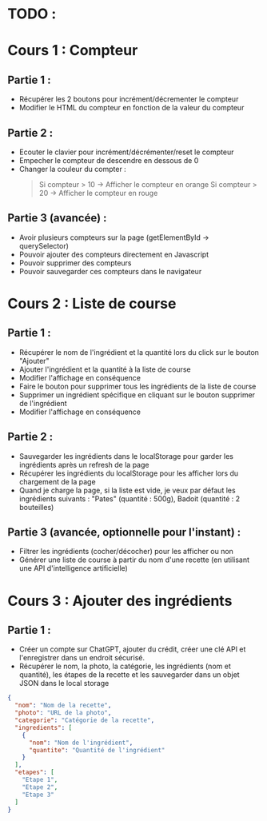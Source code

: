 # TODO :

# Cours 1 : Compteur

## Partie 1 :

- Récupérer les 2 boutons pour incrément/décrementer le compteur
- Modifier le HTML du compteur en fonction de la valeur du compteur

## Partie 2 :

- Ecouter le clavier pour incrément/décrémenter/reset le compteur
- Empecher le compteur de descendre en dessous de 0
- Changer la couleur du compter :
  > Si compteur > 10 -> Afficher le compteur en orange
  > Si compteur > 20 -> Afficher le compteur en rouge

## Partie 3 (avancée) :

- Avoir plusieurs compteurs sur la page (getElementById -> querySelector)
- Pouvoir ajouter des compteurs directement en Javascript
- Pouvoir supprimer des compteurs
- Pouvoir sauvegarder ces compteurs dans le navigateur


# Cours 2 : Liste de course

## Partie 1 :

- Récupérer le nom de l'ingrédient et la quantité lors du click sur le bouton "Ajouter"
- Ajouter l'ingrédient et la quantité à la liste de course
- Modifier l'affichage en conséquence
- Faire le bouton pour supprimer tous les ingrédients de la liste de course
- Supprimer un ingrédient spécifique en cliquant sur le bouton supprimer de l'ingrédient
- Modifier l'affichage en conséquence

## Partie 2 :

- Sauvegarder les ingrédients dans le localStorage pour garder les ingrédients après un refresh de la page
- Récupérer les ingrédients du localStorage pour les afficher lors du chargement de la page
- Quand je charge la page, si la liste est vide, je veux par défaut les ingrédients suivants : "Pates" (quantité : 500g), Badoit (quantité : 2 bouteilles)

## Partie 3 (avancée, optionnelle pour l'instant) :

- Filtrer les ingrédients (cocher/décocher) pour les afficher ou non
- Générer une liste de course à partir du nom d'une recette (en utilisant une API d'intelligence artificielle)


# Cours 3 : Ajouter des ingrédients

## Partie 1 :

- Créer un compte sur ChatGPT, ajouter du crédit, créer une clé API et l'enregistrer dans un endroit sécurisé.
- Récupérer le nom, la photo, la catégorie, les ingrédients (nom et quantité), les étapes de la recette et les sauvegarder dans un objet JSON dans le local storage

```json
{ 
  "nom": "Nom de la recette",
  "photo": "URL de la photo",
  "categorie": "Catégorie de la recette",
  "ingredients": [
    {
      "nom": "Nom de l'ingrédient",
      "quantite": "Quantité de l'ingrédient"
    }
  ],
  "etapes": [
    "Etape 1",
    "Etape 2",
    "Etape 3"
  ]
}
```
